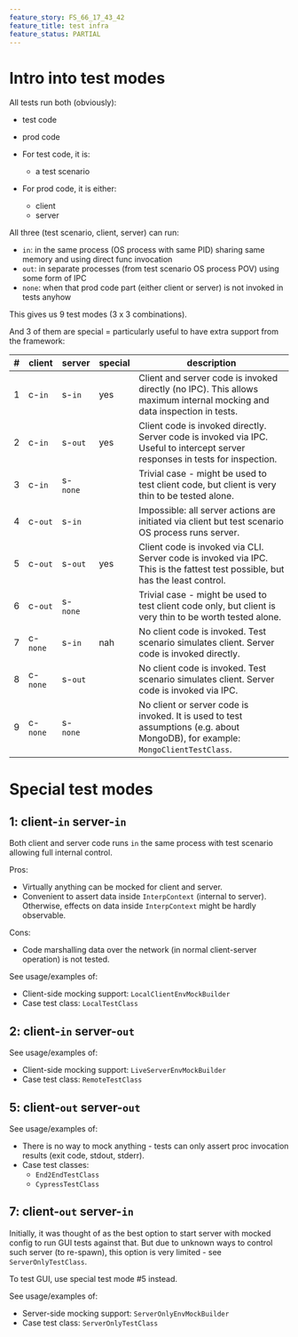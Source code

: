 ```yaml
---
feature_story: FS_66_17_43_42
feature_title: test infra
feature_status: PARTIAL
---
```


# Intro into test modes

All tests run both (obviously):
*   test code
*   prod code

*   For test code, it is:
    *   a test scenario
*   For prod code, it is either:
    *   client
    *   server

All three (test scenario, client, server) can run:
*   `in`: in the same process (OS process with same PID) sharing same memory and using direct func invocation
*   `out`: in separate processes (from test scenario OS process POV) using some form of IPC
*   `none`: when that prod code part (either client or server) is not invoked in tests anyhow

This gives us 9 test modes (3 x 3 combinations).

And 3 of them are special = particularly useful to have extra support from the framework:

| # | client   | server   | special | description                                                                                                                    |
|---|----------|----------|---------|--------------------------------------------------------------------------------------------------------------------------------|
| 1 | c-`in`   | s-`in`   | yes     | Client and server code is invoked directly (no IPC). This allows maximum internal mocking and data inspection in tests.        |
| 2 | c-`in`   | s-`out`  | yes     | Client code is invoked directly. Server code is invoked via IPC. Useful to intercept server responses in tests for inspection. |
| 3 | c-`in`   | s-`none` |         | Trivial case - might be used to test client code, but client is very thin to be tested alone.                                  |
| 4 | c-`out`  | s-`in`   |         | Impossible: all server actions are initiated via client but test scenario OS process runs server.                              |
| 5 | c-`out`  | s-`out`  | yes     | Client code is invoked via CLI. Server code is invoked via IPC. This is the fattest test possible, but has the least control.  |
| 6 | c-`out`  | s-`none` |         | Trivial case - might be used to test client code only, but client is very thin to be worth tested alone.                       |
| 7 | c-`none` | s-`in`   | nah     | No client code is invoked. Test scenario simulates client. Server code is invoked directly.                                    |
| 8 | c-`none` | s-`out`  |         | No client code is invoked. Test scenario simulates client. Server code is invoked via IPC.                                     |
| 9 | c-`none` | s-`none` |         | No client or server code is invoked. It is used to test assumptions (e.g. about MongoDB), for example: `MongoClientTestClass`. |

# Special test modes

## 1: client-`in` server-`in`

Both client and server code runs `in` the same process with test scenario allowing full internal control.

Pros:
*   Virtually anything can be mocked for client and server.
*   Convenient to assert data inside `InterpContext` (internal to server).<br/>
    Otherwise, effects on data inside `InterpContext` might be hardly observable.

Cons:
*   Code marshalling data over the network (in normal client-server operation) is not tested.

See usage/examples of:
*   Client-side mocking support: `LocalClientEnvMockBuilder`
*   Case test class: `LocalTestClass`

## 2: client-`in` server-`out`

See usage/examples of:

*   Client-side mocking support: `LiveServerEnvMockBuilder`
*   Case test class: `RemoteTestClass`

## 5: client-`out` server-`out`

See usage/examples of:

*   There is no way to mock anything - tests can only assert proc invocation results (exit code, stdout, stderr).
*   Case test classes:
    *   `End2EndTestClass`
    *   `CypressTestClass`

## 7: client-`out` server-`in`

Initially, it was thought of as the best option to start server with mocked config to run GUI tests against that.
But due to unknown ways to control such server (to re-spawn), this option is very limited - see `ServerOnlyTestClass`.

To test GUI, use special test mode #5 instead.

See usage/examples of:
*   Server-side mocking support: `ServerOnlyEnvMockBuilder`
*   Case test class: `ServerOnlyTestClass`
